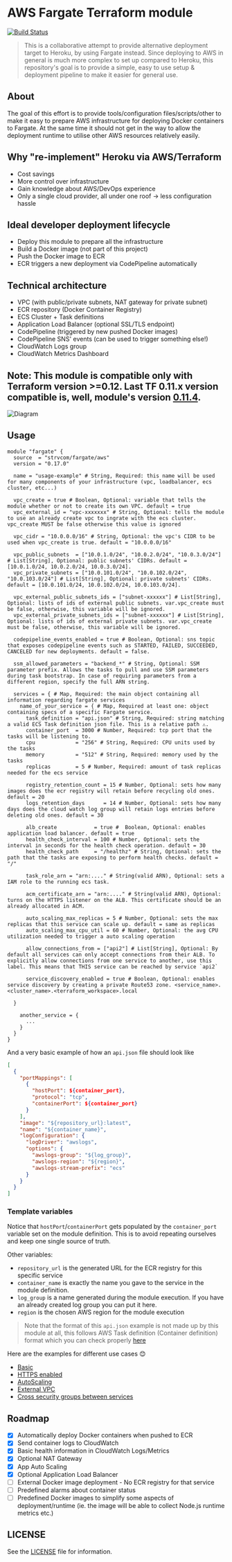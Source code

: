 # AWS Fargate Terraform module

[![Build Status][travis-badge]][travis-home]

> This is a collaborative attempt to provide alternative deployment target to Heroku, by using Fargate instead. Since deploying to AWS in general is much more complex to set up compared to Heroku, this repository's goal is to provide a simple, easy to use setup & deployment pipeline to make it easier for general use.

## About

The goal of this effort is to provide tools/configuration files/scripts/other to make it easy to prepare AWS infrastructure for deploying Docker containers to Fargate. At the same time it should not get in the way to allow the deployment runtime to utilise other AWS resources relatively easily.

## Why "re-implement" Heroku via AWS/Terraform

- Cost savings
- More control over infrastructure
- Gain knowledge about AWS/DevOps experience
- Only a single cloud provider, all under one roof -> less configuration hassle

## Ideal developer deployment lifecycle

- Deploy this module to prepare all the infrastructure
- Build a Docker image (not part of this project)
- Push the Docker image to ECR
- ECR triggers a new deployment via CodePipeline automatically

## Technical architecture

- VPC (with public/private subnets, NAT gateway for private subnet)
- ECR repository (Docker Container Registry)
- ECS Cluster + Task definitions
- Application Load Balancer (optional SSL/TLS endpoint)
- CodePipeline (triggered by new pushed Docker images)
- CodePipeline SNS' events (can be used to trigger something else!)
- CloudWatch Logs group
- CloudWatch Metrics Dashboard

## Note: This module is compatible only with Terraform version >=0.12. Last TF 0.11.x version compatible is, well, module's version [0.11.4][0.11-compatible].

![Diagram][diagram]

## Usage

```HCL
module "fargate" {
  source  = "strvcom/fargate/aws"
  version = "0.17.0"

  name = "usage-example" # String, Required: this name will be used for many components of your infrastructure (vpc, loadbalancer, ecs cluster, etc...)

  vpc_create = true # Boolean, Optional: variable that tells the module whether or not to create its own VPC. default = true
  vpc_external_id = "vpc-xxxxxxx" # String, Optional: tells the module to use an already create vpc to ingrate with the ecs cluster. vpc_create MUST be false otherwise this value is ignored

  vpc_cidr = "10.0.0.0/16" # String, Optional: the vpc's CIDR to be used when vpc_create is true. default = "10.0.0.0/16"

  vpc_public_subnets  = ["10.0.1.0/24", "10.0.2.0/24", "10.0.3.0/24"] # List[String], Optional: public subnets' CIDRs. default = [10.0.1.0/24, 10.0.2.0/24, 10.0.3.0/24].
  vpc_private_subnets = ["10.0.101.0/24", "10.0.102.0/24", "10.0.103.0/24"] # List[String], Optional: private subnets' CIDRs. default = [10.0.101.0/24, 10.0.102.0/24, 10.0.103.0/24].

  vpc_external_public_subnets_ids = ["subnet-xxxxxx"] # List[String], Optional: lists of ids of external public subnets. var.vpc_create must be false, otherwise, this variable will be ignored.
  vpc_external_private_subnets_ids = ["subnet-xxxxxx"] # List[String], Optional: lists of ids of external private subnets. var.vpc_create must be false, otherwise, this variable will be ignored.

  codepipeline_events_enabled = true # Boolean, Optional: sns topic that exposes codepipeline events such as STARTED, FAILED, SUCCEEDED, CANCELED for new deployments. default = false.

  ssm_allowed_parameters = "backend_*" # String, Optional: SSM parameter prefix. Allows the tasks to pull and use SSM parameters during task bootstrap. In case of requiring parameters from a different region, specify the full ARN string.

  services = { # Map, Required: the main object containing all information regarding fargate services
    name_of_your_service = { # Map, Required at least one: object containing specs of a specific Fargate service.
      task_definition = "api.json" # String, Required: string matching a valid ECS Task definition json file. This is a relative path ⚠️.
      container_port  = 3000 # Number, Required: tcp port that the tasks will be listening to.
      cpu             = "256" # String, Required: CPU units used by the tasks
      memory          = "512" # String, Required: memory used by the tasks
      replicas        = 5 # Number, Required: amount of task replicas needed for the ecs service

      registry_retention_count = 15 # Number, Optional: sets how many images does the ecr registry will retain before recycling old ones. default = 20
      logs_retention_days      = 14 # Number, Optional: sets how many days does the cloud watch log group will retain logs entries before deleting old ones. default = 30

      alb_create            = true #  Boolean, Optional: enables application load balancer. default = true
      health_check_interval = 100 # Number, Optional: sets the interval in seconds for the health check operation. default = 30
      health_check_path     = "/healthz" # String, Optional: sets the path that the tasks are exposing to perform health checks. default = "/"

      task_role_arn = "arn:...." # String(valid ARN), Optional: sets a IAM role to the running ecs task.

      acm_certificate_arn = "arn:...." # String(valid ARN), Optional: turns on the HTTPS listener on the ALB. This certificate should be an already allocated in ACM.

      auto_scaling_max_replicas = 5 # Number, Optional: sets the max replicas that this service can scale up. default = same as replicas
      auto_scaling_max_cpu_util = 60 # Number, Optional: the avg CPU utilization needed to trigger a auto scaling operation

      allow_connections_from = ["api2"] # List[String], Optional: By default all services can only accept connections from their ALB. To explicitly allow connections from one service to another, use this label. This means that THIS service can be reached by service `api2`

      service_discovery_enabled = true # Boolean, Optional: enables service discovery by creating a private Route53 zone. <service_name>.<cluster_name>.<terraform_workspace>.local

  }

    another_service = {
      ...
    }
  }
}
```

And a very basic example of how an `api.json` file should look like

```json
[
  {
    "portMappings": [
      {
        "hostPort": ${container_port},
        "protocol": "tcp",
        "containerPort": ${container_port}
      }
    ],
    "image": "${repository_url}:latest",
    "name": "${container_name}",
    "logConfiguration": {
      "logDriver": "awslogs",
      "options": {
        "awslogs-group": "${log_group}",
        "awslogs-region": "${region}",
        "awslogs-stream-prefix": "ecs"
      }
    }
  }
]
```

### Template variables
Notice that `hostPort`/`containerPort` gets populated by the `container_port` variable set on the module definition. This is to avoid repeating ourselves and keep one single source of truth.

Other variables:

- `repository_url` is the generated URL for the ECR registry for this specific service
- `container_name` is exactly the name you gave to the service in the module definition.
- `log_group` is a name generated during the module execution. If you have an already created log group you can put it here.
- `region` is the chosen AWS region for the module execution

> Note that the format of this `api.json` example is not made up by this module at all, this follows AWS Task definition (Container definition) format which you can check properly [here](https://docs.aws.amazon.com/AmazonECS/latest/developerguide/task_definition_parameters.html#container_definitions)

Here are the examples for different use cases 😊

- [Basic][basic-usage]
- [HTTPS enabled][https-usage]
- [AutoScaling][autoscaling-usage]
- [External VPC][external-vpc-usage]
- [Cross security groups between services][cross-sg-services]

## Roadmap

- [x] Automatically deploy Docker containers when pushed to ECR
- [x] Send container logs to CloudWatch
- [x] Basic health information in CloudWatch Logs/Metrics
- [x] Optional NAT Gateway
- [x] App Auto Scaling
- [x] Optional Application Load Balancer
- [ ] External Docker image deployment - No ECR registry for that service
- [ ] Predefined alarms about container status
- [ ] Predefined Docker images to simplify some aspects of deployment/runtime (ie. the image will be able to collect Node.js runtime metrics etc.)

## LICENSE

See the [LICENSE][license] file for information.

[travis-badge]: https://travis-ci.com/strvcom/terraform-aws-fargate.svg?branch=master
[travis-home]: https://travis-ci.com/strvcom/terraform-aws-fargate
[license]: LICENSE
[diagram]: diagram.png
[basic-usage]: examples/basic
[https-usage]: examples/https_enabled
[autoscaling-usage]: examples/autoscaling
[external-vpc-usage]: examples/external_vpc
[cross-sg-services]: examples/cross-sg-services
[0.11-compatible]: https://github.com/strvcom/terraform-aws-fargate/tree/0.11.4
